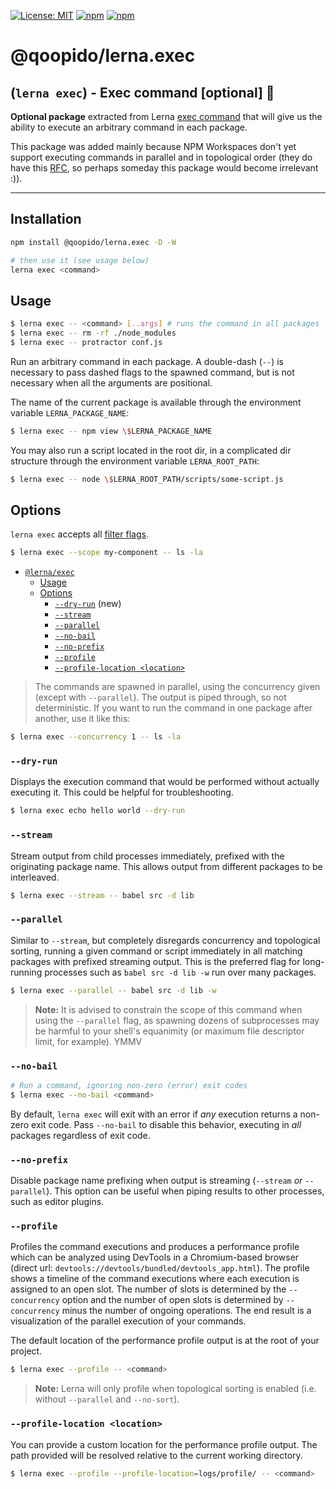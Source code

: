 [![License: MIT](https://img.shields.io/badge/License-MIT-yellow.svg)](https://opensource.org/licenses/MIT)
[![npm](https://img.shields.io/npm/dy/@qoopido/lerna.exec?color=forest)](https://www.npmjs.com/package/@qoopido/lerna.exec)
[![npm](https://img.shields.io/npm/v/@qoopido/lerna.exec.svg?logo=npm&logoColor=fff&label=npm)](https://www.npmjs.com/package/@qoopido/lerna.exec)

# @qoopido/lerna.exec

## (`lerna exec`) - Exec command [optional] 👷

**Optional package** extracted from Lerna [exec command](https://github.com/lerna/lerna/tree/main/commands/exec) that will give us the ability to execute an arbitrary command in each package.

This package was added mainly because NPM Workspaces don't yet support executing commands in parallel and in topological order (they do have this [RFC](https://github.com/npm/rfcs/issues/190), so perhaps someday this package would become irrelevant :)).

---

## Installation

```sh
npm install @qoopido/lerna.exec -D -W

# then use it (see usage below)
lerna exec <command>
```

## Usage

```sh
$ lerna exec -- <command> [..args] # runs the command in all packages
$ lerna exec -- rm -rf ./node_modules
$ lerna exec -- protractor conf.js
```

Run an arbitrary command in each package.
A double-dash (`--`) is necessary to pass dashed flags to the spawned command, but is not necessary when all the arguments are positional.

The name of the current package is available through the environment variable `LERNA_PACKAGE_NAME`:

```sh
$ lerna exec -- npm view \$LERNA_PACKAGE_NAME
```

You may also run a script located in the root dir, in a complicated dir structure through the environment variable `LERNA_ROOT_PATH`:

```sh
$ lerna exec -- node \$LERNA_ROOT_PATH/scripts/some-script.js
```

## Options

`lerna exec` accepts all [filter flags](https://github.com/lerna-lite/lerna-lite/blob/main/packages/filter-packages/README.md#options).

```sh
$ lerna exec --scope my-component -- ls -la
```

- [`@lerna/exec`](#lernaexec)
  - [Usage](#usage)
  - [Options](#options)
    - [`--dry-run`](#--dry-run) (new)
    - [`--stream`](#--stream)
    - [`--parallel`](#--parallel)
    - [`--no-bail`](#--no-bail)
    - [`--no-prefix`](#--no-prefix)
    - [`--profile`](#--profile)
    - [`--profile-location <location>`](#--profile-location-location)

> The commands are spawned in parallel, using the concurrency given (except with `--parallel`).
> The output is piped through, so not deterministic.
> If you want to run the command in one package after another, use it like this:

```sh
$ lerna exec --concurrency 1 -- ls -la
```

### `--dry-run`

Displays the execution command that would be performed without actually executing it. This could be helpful for troubleshooting.

```sh
$ lerna exec echo hello world --dry-run
```

### `--stream`

Stream output from child processes immediately, prefixed with the originating
package name. This allows output from different packages to be interleaved.

```sh
$ lerna exec --stream -- babel src -d lib
```

### `--parallel`

Similar to `--stream`, but completely disregards concurrency and topological sorting, running a given command or script immediately in all matching packages with prefixed streaming output. This is the preferred flag for long-running processes such as `babel src -d lib -w` run over many packages.

```sh
$ lerna exec --parallel -- babel src -d lib -w
```

> **Note:** It is advised to constrain the scope of this command when using
> the `--parallel` flag, as spawning dozens of subprocesses may be
> harmful to your shell's equanimity (or maximum file descriptor limit,
> for example). YMMV

### `--no-bail`

```sh
# Run a command, ignoring non-zero (error) exit codes
$ lerna exec --no-bail <command>
```

By default, `lerna exec` will exit with an error if _any_ execution returns a non-zero exit code.
Pass `--no-bail` to disable this behavior, executing in _all_ packages regardless of exit code.

### `--no-prefix`

Disable package name prefixing when output is streaming (`--stream` _or_ `--parallel`).
This option can be useful when piping results to other processes, such as editor plugins.

### `--profile`

Profiles the command executions and produces a performance profile which can be analyzed using DevTools in a
Chromium-based browser (direct url: `devtools://devtools/bundled/devtools_app.html`). The profile shows a timeline of
the command executions where each execution is assigned to an open slot. The number of slots is determined by the
`--concurrency` option and the number of open slots is determined by `--concurrency` minus the number of ongoing
operations. The end result is a visualization of the parallel execution of your commands.

The default location of the performance profile output is at the root of your project.

```sh
$ lerna exec --profile -- <command>
```

> **Note:** Lerna will only profile when topological sorting is enabled (i.e. without `--parallel` and `--no-sort`).

### `--profile-location <location>`

You can provide a custom location for the performance profile output. The path provided will be resolved relative to the current working directory.

```sh
$ lerna exec --profile --profile-location=logs/profile/ -- <command>
```
